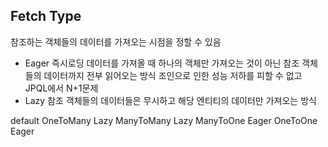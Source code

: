## Fetch Type 
참조하는 객체들의 데이터를 가져오는 시점을 정할 수 있음
- Eager 즉시로딩
  데이터를 가져올 때 하나의 객체만 가져오는 것이 아닌 참조 객체들의 데이터까지 전부 읽어오는 방식
  조인으로 인한 성능 저하를 피할 수 없고 JPQL에서 N+1문제
- Lazy
  참조 객체들의 데이터들은 무시하고 해당 엔티티의 데이터만 가져오는 방식

default
  OneToMany Lazy
  ManyToMany Lazy
  ManyToOne Eager
  OneToOne Eager
